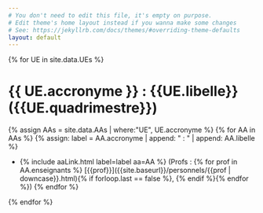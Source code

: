 ```yaml
---
# You don't need to edit this file, it's empty on purpose.
# Edit theme's home layout instead if you wanna make some changes
# See: https://jekyllrb.com/docs/themes/#overriding-theme-defaults
layout: default
---
```

{% for UE in site.data.UEs %}
# {{ UE.accronyme }} : {{UE.libelle}} ({{UE.quadrimestre}})

{% assign AAs = site.data.AAs | where:"UE", UE.accronyme %}
{% for AA in  AAs %}
{% assign: label = AA.accronyme | append: " : " | append: AA.libelle %}
- {% include aaLink.html label=label aa=AA %} (Profs :  {% for prof in AA.enseignants %} [{{prof}}]({{site.baseurl}}/personnels/{{prof | downcase}}.html){% if forloop.last == false %}, {% endif %}{% endfor %})
{% endfor %}

{% endfor %}